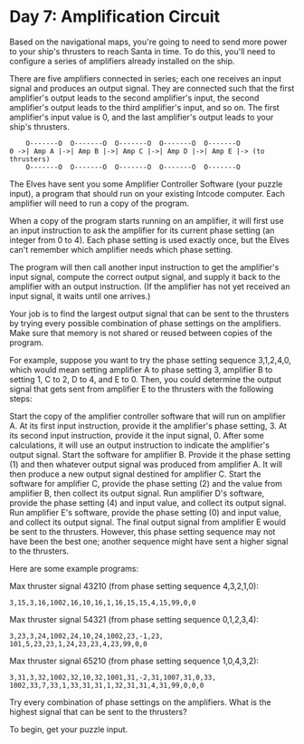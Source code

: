 # Day 7: Amplification Circuit

Based on the navigational maps, you're going to need to send more power to your ship's thrusters to reach Santa in time. To do this, you'll need to configure a series of amplifiers already installed on the ship.

There are five amplifiers connected in series; each one receives an input signal and produces an output signal. They are connected such that the first amplifier's output leads to the second amplifier's input, the second amplifier's output leads to the third amplifier's input, and so on. The first amplifier's input value is 0, and the last amplifier's output leads to your ship's thrusters.

        O-------O  O-------O  O-------O  O-------O  O-------O
    0 ->| Amp A |->| Amp B |->| Amp C |->| Amp D |->| Amp E |-> (to thrusters)
        O-------O  O-------O  O-------O  O-------O  O-------O

The Elves have sent you some Amplifier Controller Software (your puzzle input), a program that should run on your existing Intcode computer. Each amplifier will need to run a copy of the program.

When a copy of the program starts running on an amplifier, it will first use an input instruction to ask the amplifier for its current phase setting (an integer from 0 to 4). Each phase setting is used exactly once, but the Elves can't remember which amplifier needs which phase setting.

The program will then call another input instruction to get the amplifier's input signal, compute the correct output signal, and supply it back to the amplifier with an output instruction. (If the amplifier has not yet received an input signal, it waits until one arrives.)

Your job is to find the largest output signal that can be sent to the thrusters by trying every possible combination of phase settings on the amplifiers. Make sure that memory is not shared or reused between copies of the program.

For example, suppose you want to try the phase setting sequence 3,1,2,4,0, which would mean setting amplifier A to phase setting 3, amplifier B to setting 1, C to 2, D to 4, and E to 0. Then, you could determine the output signal that gets sent from amplifier E to the thrusters with the following steps:

Start the copy of the amplifier controller software that will run on amplifier A. At its first input instruction, provide it the amplifier's phase setting, 3. At its second input instruction, provide it the input signal, 0. After some calculations, it will use an output instruction to indicate the amplifier's output signal.
Start the software for amplifier B. Provide it the phase setting (1) and then whatever output signal was produced from amplifier A. It will then produce a new output signal destined for amplifier C.
Start the software for amplifier C, provide the phase setting (2) and the value from amplifier B, then collect its output signal.
Run amplifier D's software, provide the phase setting (4) and input value, and collect its output signal.
Run amplifier E's software, provide the phase setting (0) and input value, and collect its output signal.
The final output signal from amplifier E would be sent to the thrusters. However, this phase setting sequence may not have been the best one; another sequence might have sent a higher signal to the thrusters.

Here are some example programs:

Max thruster signal 43210 (from phase setting sequence 4,3,2,1,0):

`3,15,3,16,1002,16,10,16,1,16,15,15,4,15,99,0,0`

Max thruster signal 54321 (from phase setting sequence 0,1,2,3,4):

`3,23,3,24,1002,24,10,24,1002,23,-1,23,
101,5,23,23,1,24,23,23,4,23,99,0,0`

Max thruster signal 65210 (from phase setting sequence 1,0,4,3,2):

`3,31,3,32,1002,32,10,32,1001,31,-2,31,1007,31,0,33,
1002,33,7,33,1,33,31,31,1,32,31,31,4,31,99,0,0,0`

Try every combination of phase settings on the amplifiers. What is the highest signal that can be sent to the thrusters?

To begin, get your puzzle input.
